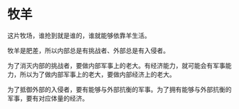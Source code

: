 # 牧羊

这片牧场，谁抢到就是谁的，谁就能够依靠羊生活。

牧羊是肥差，所以内部总是有挑战者、外部总是有入侵者。

为了消灭内部的挑战者，要做内部军事上的老大。有经济能力，就可能会有军事能力，所以为了做内部军事上的老大，要做内部经济上的老大。

为了抵御外部的入侵者，要有能够与外部抗衡的军事。为了拥有能够与外部抗衡的军事，要有对应体量的经济。
